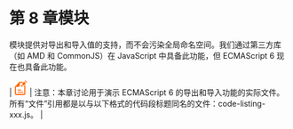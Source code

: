 # 第 8 章模块

模块提供对导出和导入值的支持，而不会污染全局命名空间。我们通过第三方库（如 AMD 和 CommonJS）在 JavaScript 中具备此功能，但 ECMAScript 6 现在也具备此功能。

| ![](img/00003.gif) | 注意：本章讨论用于演示 ECMAScript 6 的导出和导入功能的实际文件。所有“文件”引用都是以与以下格式的代码段标题同名的文件：code-listing-xxx.js。 |